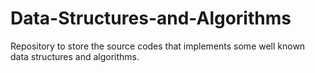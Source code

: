 # Data-Structures-and-Algorithms
Repository to store the source codes that implements some well known data structures and algorithms.
